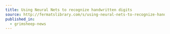 ```yaml
---
title: Using Neural Nets to recognize handwritten digits
source: http://fermatslibrary.com/s/using-neural-nets-to-recognize-handwritten-digits
published_in:
  - grimsheep-news
---
```

